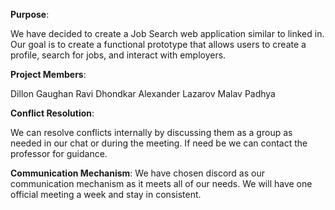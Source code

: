**Purpose**:

We have decided to create a Job Search web application similar to linked in. Our goal is to
create a functional prototype that allows users to create a profile, search for jobs, and interact
with employers.

**Project Members**:

Dillon Gaughan
Ravi Dhondkar
Alexander Lazarov
Malav Padhya

**Conflict Resolution**:

We can resolve conflicts internally by discussing them as a group as needed in our chat or during the meeting. If need be we can contact the professor for guidance.

**Communication Mechanism**:
We have chosen discord as our communication mechanism as it meets all of our needs. We will have one official meeting a week and stay in consistent.

